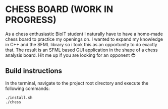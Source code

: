 # CHESS BOARD (WORK IN PROGRESS)
As a chess enthusiastic BioIT student I naturally have to have a home-made chess board to practice my openings on. I wanted to expand my knowledge in C++ and the SFML library so i took this as an opportunity to do exactly that. The result is an SFML based GUI application in the shape of a chess analysis board. Hit me up if you are looking for an opponent :sunglasses:	

## Build instructions 
In the terminal, navigate to the project root directory and execute the following commands:
```
./install.sh
./chess
```
